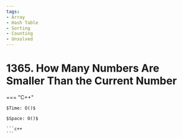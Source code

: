 ```yaml
---
tags:
- Array
- Hash Table
- Sorting
- Counting
- Unsolved
---
```



# 1365. How Many Numbers Are Smaller Than the Current Number

=== "C++"

    $Time: O()$

    $Space: O()$

    ```c++
    ```